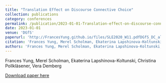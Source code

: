 ```yaml
---
title: "Translation Effect on Discourse Connective Choice"
collection: publications
category: conferences
permalink: /publication/2023-01-01-Translation-effect-on-discourse-connective
date: 2023-01-01
venue: 'DGfS'
paperurl: 'http://FrancesYung.github.io/files/SLE2020_W11.pdfDGfS_DC_alignment'
citation: 'Frances Yung, Merel Scholman, Ekaterina Lapshinova-Koltunski, Christina Pollkläsener, Vera DembergDGfS 2023'
authors: 'Frances Yung, Merel Scholman, Ekaterina Lapshinova-Koltunski, Christina Pollkläsener, Vera Demberg'
---
```

Frances Yung, Merel Scholman, Ekaterina Lapshinova-Koltunski, Christina Pollkläsener, Vera Demberg

<a href='http://FrancesYung.github.io/files/SLE2020_W11.pdfDGfS_DC_alignment'>Download paper here</a>
